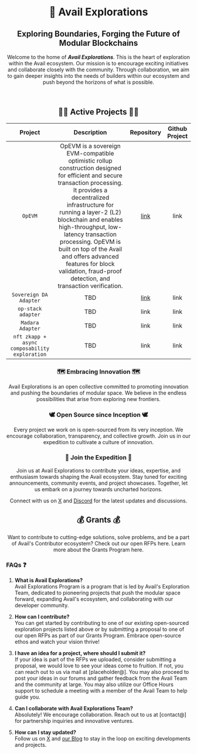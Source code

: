 <div align="center">
  
  <h1> 🚀 Avail Explorations </h1>
  <h2>Exploring Boundaries, Forging the Future of Modular Blockchains</h2>
  <p>Welcome to the home of <b><i>Avail Explorations</i></b>. This is the heart of exploration within the Avail ecosystem. Our mission is to encourage exciting initiatives and collaborate closely with the community. Through collaboration, we aim to gain deeper insights into the needs of builders within our ecosystem and push beyond the horizons of what is possible.</p>
<br>

## 🏃‍♂️ Active Projects 🏃‍♂️
| Project              | Description | Repository | Github Project |
| :-------------------: | :---------: | :--------: | :--------------: |
| `OpEVM`        |   OpEVM is a sovereign EVM-compatible optimistic rollup construction designed for efficient and secure transaction processing. It provides a decentralized infrastructure for running a layer-2 (L2) blockchain and enables high-throughput, low-latency transaction processing. OpEVM is built on top of the Avail and offers advanced features for block validation, fraud-proof detection, and transaction verification. |  [link](https://github.com/availproject/op-evm) | link |
| `Sovereign DA Adapter`           |   TBD  | [link](https://github.com/availproject/avail-sovereign-da-adapter) | link |
| `op-stack adapter`    |  TBD   | link | link |
| `Madara Adapter` |  TBD   | link | link |
| `nft zkapp + async composability exploration` |  TBD   | link | link |

### 🗺 Embracing Innovation 🗺
Avail Explorations is an open collective committed to promoting innovation and pushing the boundaries of modular space. We believe in the endless possibilities that arise from exploring new frontiers.

### 🕊 Open Source since Inception 🕊
Every project we work on is open-sourced from its very inception. We encourage collaboration, transparency, and collective growth. Join us in our expedition to cultivate a culture of innovation.

### 👥 Join the Expedition 👥
Join us at Avail Explorations to contribute your ideas, expertise, and enthusiasm towards shaping the Avail ecosystem. Stay tuned for exciting announcements, community events, and project showcases. Together, let us embark on a journey towards uncharted horizons.

Connect with us on [X](https://x.com/AvailProject) and [Discord](https://discord.gg/y6fHnxZQX8) for the latest updates and discussions.

## 💰 Grants 💰
Want to contribute to cutting-edge solutions, solve problems, and be a part of Avail's Contributor ecosystem? Check out our open RFPs here. Learn more about the Grants Program here.

</div>

### FAQs ❓
1. **What is Avail Explorations?** <br>
Avail Explorations Program is a program that is led by Avail's Exploration Team, dedicated to pioneering projects that push the modular space forward, expanding Avail's ecosystem, and collaborating with our developer community.

2. **How can I contribute?** <br>
You can get started by contributing to one of our existing open-sourced exploration projects listed above or by submitting a proposal to one of our open RFPs as part of our Grants Program. Embrace open-source ethos and watch your vision thrive! 

3. **I have an idea for a project, where should I submit it?** <br>
If your idea is part of the RFPs we uploaded, consider submitting a proposal, we would love to see your ideas come to fruition. If not, you can reach out to us via mail at [placeholder@]. You may also proceed to post your ideas in our forums and gather feedback from the Avail Team and the community at large. You may also utilize our Office Hours support to schedule a meeting with a member of the Avail Team to help guide you.

4. **Can I collaborate with Avail Explorations Team?** <br>
Absolutely! We encourage collaboration. Reach out to us at [contact@] for partnership inquiries and innovative ventures.

5. **How can I stay updated?** <br>
Follow us on [X](https://x.com/AvailProject) and [our Blog](https://blog.availproject.org/) to stay in the loop on exciting developments and projects.
